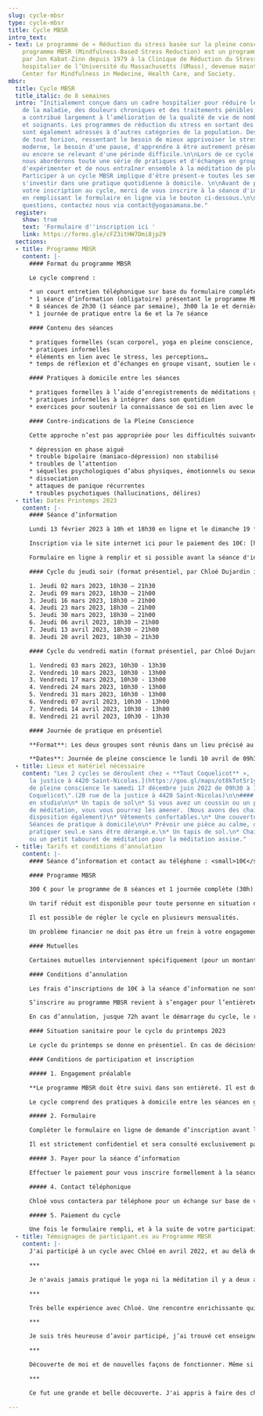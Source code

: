 ```yaml
---
slug: cycle-mbsr
type: cycle-mbsr
title: Cycle MBSR
intro_text:
- text: Le programme de « Réduction du stress basée sur la pleine conscience » ou
    programme MBSR (Mindfulness-Based Stress Reduction) est un programme développé
    par Jon Kabat-Zinn depuis 1979 à la Clinique de Réduction du Stress du centre
    hospitalier de l’Université du Massachusetts (UMass), devenue maintenant le CFM,
    Center for Mindfulness in Medecine, Health Care, and Society.
mbsr:
  title: Cycle MBSR
  title_italic: de 8 semaines
  intro: "Initialement conçue dans un cadre hospitalier pour réduire le stress résultant
    de la maladie, des douleurs chroniques et des traitements pénibles, cette approche
    a contribué largement à l’amélioration de la qualité de vie de nombreux patients
    et soignants. Les programmes de réduction du stress en sortant des hôpitaux se
    sont également adressés à d’autres catégories de la population. Des personnes
    de tout horizon, ressentant le besoin de mieux apprivoiser le stress de la vie
    moderne, le besoin d'une pause, d'apprendre à être autrement présent à eux-même
    ou encore se relevant d'une période difficile.\n\nLors de ce cycle de 8 semaines
    nous aborderons toute une série de pratiques et d'échanges en groupe nous permettant
    d'expérimenter et de nous entraîner ensemble à la méditation de pleine conscience.
    Participer à un cycle MBSR implique d'être présent-e toutes les semaines et de
    s'investir dans une pratique quotidienne à domicile. \n\nAvant de pouvoir confirmer
    votre inscription au cycle, merci de vous inscrire à la séance d'information obligatoire
    en remplissant le formulaire en ligne via le bouton ci-dessous.\n\nPour toutes
    questions, contactez nous via contact@yogasamana.be."
  register:
    show: true
    text: 'Formulaire d''inscription ici '
    link: https://forms.gle/cFZ3itHW7Dmi8jp29
  sections:
  - title: Programme MBSR
    content: |-
      #### Format du programme MBSR

      Le cycle comprend :

      * un court entretien téléphonique sur base du formulaire complété au préalable en ligne
      * 1 séance d’information (obligatoire) présentant le programme MBSR
      * 8 séances de 2h30 (1 séance par semaine), 3h00 la 1e et dernière séance
      * 1 journée de pratique entre la 6e et la 7e séance

      #### Contenu des séances

      * pratiques formelles (scan corporel, yoga en pleine conscience, méditation assise, méditation marché)
      * pratiques informelles
      * éléments en lien avec le stress, les perceptions…
      * temps de réflexion et d’échanges en groupe visant, soutien le chemin dans la pratique

      #### Pratiques à domicile entre les séances

      * pratiques formelles à l’aide d’enregistrements de méditations guidées
      * pratiques informelles à intégrer dans son quotidien
      * exercices pour soutenir la connaissance de soi en lien avec le stress dans sa vie

      #### Contre-indications de la Pleine Conscience

      Cette approche n’est pas appropriée pour les difficultés suivantes, qui nécessitent un traitement spécifique:

      * dépression en phase aiguë
      * trouble bipolaire (maniaco-dépression) non stabilisé
      * troubles de l’attention
      * séquelles psychologiques d’abus physiques, émotionnels ou sexuels
      * dissociation
      * attaques de panique récurrentes
      * troubles psychotiques (hallucinations, délires)
  - title: Dates Printemps 2023
    content: |-
      #### Séance d’information

      Lundi 13 février 2023 à 10h et 18h30 en ligne et le dimanche 19 février à 14h30 en présentiel chez Tout Coquelicot. (durée 1h30)

      Inscription via le site internet ici pour le paiement des 10€: [https://www.yogasamana.be/horaires-tarifs/#tarifs-abonnements](https://www.yogasamana.be/horaires-tarifs/#tarifs-abonnements "https://www.yogasamana.be/horaires-tarifs/#tarifs-abonnements")

      Formulaire en ligne à remplir et si possible avant la séance d'information voir ici :[https://forms.gle/cFZ3itHW7Dmi8jp29](https://forms.gle/cFZ3itHW7Dmi8jp29 "https://forms.gle/cFZ3itHW7Dmi8jp29")

      #### Cycle du jeudi soir (format présentiel, par Chloé Dujardin instructrice MBSR qualifiée)

      1. Jeudi 02 mars 2023, 18h30 – 21h30
      2. Jeudi 09 mars 2023, 18h30 – 21h00
      3. Jeudi 16 mars 2023, 18h30 – 21h00
      4. Jeudi 23 mars 2023, 18h30 – 21h00
      5. Jeudi 30 mars 2023, 18h30 – 21h00
      6. Jeudi 06 avril 2023, 18h30 – 21h00
      7. Jeudi 13 avril 2023, 18h30 – 21h00
      8. Jeudi 20 avril 2023, 18h30 – 21h30

      #### Cycle du vendredi matin (format présentiel, par Chloé Dujardin instructrice MBSR qualifiée)

      1. Vendredi 03 mars 2023, 10h30 - 13h30
      2. Vendredi 10 mars 2023, 10h30 - 13h00
      3. Vendredi 17 mars 2023, 10h30 - 13h00
      4. Vendredi 24 mars 2023, 10h30 - 13h00
      5. Vendredi 31 mars 2023, 10h30 - 13h00
      6. Vendredi 07 avril 2023, 10h30 - 13h00
      7. Vendredi 14 avril 2023, 10h30 - 13h00
      8. Vendredi 21 avril 2023, 10h30 - 13h30

      #### Journée de pratique en présentiel

      **Format**: Les deux groupes sont réunis dans un lieu précisé au début du cycle.

      **Dates**: Journée de pleine conscience le lundi 10 avril de 09h30 à 17h00 Lieux à définir.
  - title: Lieux et matériel nécessaire
    content: "Les 2 cycles se déroulent chez « **Tout Coquelicot** »,  \n[20 rue de
      la justice à 4420 Saint-Nicolas.](https://goo.gl/maps/ot8kTot5r1yj8vEA9)\n\nJournée
      de pleine conscience le samedi 17 décembre juin 2022 de 09h30 à 17h00 Chez \"Tout
      Coquelicot\".(20 rue de la justice à 4420 Saint-Nicolas)\n\n#### Séance en présentiel
      en studio\n\n* Un tapis de sol\n* Si vous avez un coussin ou un petit tabouret
      de méditation, vous vous pourrez les amener. (Nous avons des chaises à votre
      disposition également)\n* Vêtements confortables.\n* Une couverture ou un châle.\n\n####
      Séances de pratique à domicile\n\n* Prévoir une pièce au calme, où vous pourrez
      pratiquer seul.e sans être dérangé.e.\n* Un tapis de sol.\n* Chaise, un coussin
      ou un petit tabouret de méditation pour la méditation assise."
  - title: Tarifs et conditions d’annulation
    content: |-
      #### Séance d’information et contact au téléphone : <small>10€</small>.

      #### Programme MBSR

      300 € pour le programme de 8 séances et 1 journée complète (30h). Ce tarif donne également accès à un syllabus imprimé et les enregistrements de méditations guidées pour la pratique à domicile.

      Un tarif réduit est disponible pour toute personne en situation de chômage, maladie de longue durée, famille monoparentale, étudiant.e, pensioné.e.

      Il est possible de régler le cycle en plusieurs mensualités.

      Un problème financier ne doit pas être un frein à votre engagement dans cette démarche. Contactez-moi et nous trouverons ensemble le moyen de rendre votre participation possible.

      #### Mutuelles

      Certaines mutuelles interviennent spécifiquement (pour un montant forfaitaire) dans les programmes de pleine conscience. Veillez à vous renseigner auprès de votre mutuelle et à vous fournir des documents nécessaires au remboursement. (attention ces documents sont spécifiques à la pleine conscience).

      #### Conditions d’annulation

      Les frais d’inscriptions de 10€ à la séance d’information ne sont ni remboursables ni transférables à un autre programme.

      S’inscrire au programme MBSR revient à s’engager pour l’entièreté du programme. Il est donc nécessaire d’en régler l’entièreté du tarif. Il ne sera procédé à aucun remboursement en cas d’absence à une des 8 séances. Il est toujours possible de profiter de l’autre créneau horaire pour rattraper une séance manquée (la même semaine du même cycle).

      En cas d’annulation, jusque 72h avant le démarrage du cycle, le remboursement s’effectue avec une retenue de 100€. (non transférable à un autre cycle). Passé ce délais, en cas d’annulation aucun remboursement ne sera effectué.

      #### Situation sanitaire pour le cycle du printemps 2023

      Le cycle du printemps se donne en présentiel. En cas de décisions du gouvernement impliquant de ne plus pouvoir se réunir en présentiel, le programme sera transféré sous le format en ligne. En s’inscrivant au format présentiel, les personnes donnent leur consentement tacite à ces conditions. Il n’y a dès lors aucun remboursement ni transfert vers un programme ultérieur.

      #### Conditions de participation et inscription

      ##### 1. Engagement préalable

      **Le programme MBSR doit être suivi dans son entièreté. Il est donc important de s’assurer d’être présent.e à l’ensemble des séances et la journée de pratique.** Si de façon occasionnelle et en prévenant à l’avance, vous ne pouvez être présent.e lors d’une séance, vous pourrez y assister à l’autre cycle (horaire) de la même semaine.

      Le cycle comprend des pratiques à domicile entre les séances en groupe. Ces pratiques peuvent durer jusque 60 minutes par jours tout au long du cycle. Il est important en s'inscrivant pour le cycle de s’engager fermement à consacrer le temps prévu les pratiques formelles, les pratiques informelles au quotidien tout comme de prendre le temps de noter certaines expériences.

      ##### 2. Formulaire

      Compléter le formulaire en ligne de demande d’inscription avant la séance d'information si possible. (ici: [https://forms.gle/cFZ3itHW7Dmi8jp29](https://forms.gle/cFZ3itHW7Dmi8jp29 "https://forms.gle/cFZ3itHW7Dmi8jp29"))

      Il est strictement confidentiel et sera consulté exclusivement par l’instructrice Chloé Dujardin. Ce formulaire nous permet avant tout de connaître votre démarche et éventuellement de relever certains points d’attentions quant à votre participation au programme.

      ##### 3. Payer pour la séance d’information

      Effectuer le paiement pour vous inscrire formellement à la séance d’information (obligatoire pour participer au cycle) via le lien renseigné dans le formulaire  (via la page "[horaires et tarifs](https://www.yogasamana.be/horaires-tarifs/)" du site www.yogasamana.be).

      ##### 4. Contact téléphonique

      Chloé vous contactera par téléphone pour un échange sur base de votre formulaire (rempli en ligne). Merci de relire les contres-indications définies plus haut sur la page. Nous pourrons, si vous êtes concerné.e en parler de vive voix et vérifier si cela est le bon moment pour entamer un cycle de pleine conscience.

      ##### 5. Paiement du cycle

      Une fois le formulaire rempli, et à la suite de votre participation à la séance d’information, vous pourrez effectuer le paiement qui sera mis en ligne sur le site internet.(via la page "[horaires et tarifs](https://www.yogasamana.be/horaires-tarifs/)" du site www.yogasamana.be)
  - title: Témoignages de participant.es au Programme MBSR
    content: |-
      J'ai participé à un cycle avec Chloé en avril 2022, et au delà de la rencontre avec l'humaine merveilleuse qu'elle est, j'ai rencontré mon stress, les formes de réactivité de mon corps, et des outils concrets pour revenir au moment présent. J'avais déjà pratiqué avant de participer au Cycle MBSR, et j'ai pourtant beaucoup appris : de moi, du groupe, de ma place dans un groupe, des différentes formes de pratiques, de ce qu'est réellement la pleine conscience, de la légèreté et l'humour qu'on peut ajouter dans ces moments de pratiques formelles! Je crois que c'est ça que j'ai le plus apprécié dans l'enseignement de Chloé : l'humanité, la bienveillance, l'accueil, le tout dans la joie, l'humour, la légèreté! Et je dois dire que ces moments de pratique me manquent beaucoup!! C.

      ***

      Je n'avais jamais pratiqué le yoga ni la méditation il y a deux ans encore. Après des moments difficiles liés à la pandémie, j'ai sauté le pas. Sur les conseils d'une amie, on a fait la rencontre de Chloé, qui nous a aidés à gérer notre stress et nos angoisses. Après, je me suis laissé tenter par des retraites en pleine conscience et la méditation. Deux ans plus tard, je suis bien dans ma peau, je me sens apaisé, zen et en paix avec moi-même. Je pratique maintenant de manière régulière ce genre d'expériences et cela m'aide tous les jours. Chloé avec son approche pleine de bienveillance et son véritable don est un enrichissement spirituel et mental indispensable. Prendre du temps pour soi-même, lâcher prise, gérer le stress ... A.

      ***

      Très belle expérience avec Chloé. Une rencontre enrichissante qui m’a accompagné dans cette rencontre de soi via le programme MBSR et les cours de yoga. Encore merci Chloé pour la bienveillance, l’écoute, l’amour et le partage que tu transmets aux personnes que tu rencontres. L.

      ***

      Je suis très heureuse d’avoir participé, j’ai trouvé cet enseignement riche et varié et je sens que j’ai de nouveaux outils pour vivre ma vie, je sens que j’ai grandi et que c’était ma place à ce moment ci d’être ici. Je prendrais le temps de relire les dossiers et je suis persuadée que encore dans des années ils pourront m’accompagner. L.

      ***

      Découverte de moi et de nouvelles façons de fonctionner. Même si il faudra du temps pour réussir à les intégrer au quotidien, le fait de les savoir possible me permet de me sentir pleine de ressource et moins dépourvue en situation de stress. Les bienfaits des interactions en groupe me font revoir ma tendance à me renfermer sur moi même lors de périodes anxiogènes. A.

      ***

      Ce fut une grande et belle découverte. J'ai appris à faire des choses dont je ne pensais pas être capable. La méditation, la pleine conscience, jamais je n'aurai pensé pratiquer cela un jour. En cette période difficile, cela m'a aidé à grandir, à me découvrir et à gérer mes angoisses. J'ai également appris à écouter les autres, sans le moindre jugement, simplement être à l'écoute. Ce fut une expérience des plus enrichissantes pour moi. A.

---
```

